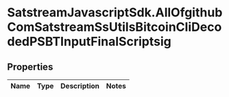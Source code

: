# SatstreamJavascriptSdk.AllOfgithubComSatstreamSsUtilsBitcoinCliDecodedPSBTInputFinalScriptsig

## Properties
Name | Type | Description | Notes
------------ | ------------- | ------------- | -------------
